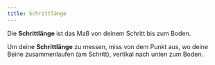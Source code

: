 ```yaml
---
title: Schrittlänge
---
```


Die **Schrittlänge** ist das Maß von deinem Schritt bis zum Boden.

Um deine **Schrittlänge** zu messen, miss von dem Punkt aus, wo deine Beine zusammenlaufen (am Schritt), vertikal nach unten zum Boden.
